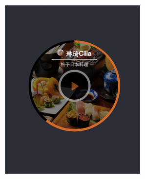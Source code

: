 
![screenshot](https://github.com/XunshanTech/html5-css3-circle-music-player/blob/master/image/demo.jpg?raw=true "Screenshot")